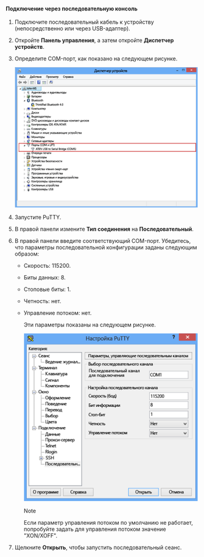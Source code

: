 <!--author=SharS last changed: 9/17/15-->

#### Подключение через последовательную консоль
1. Подключите последовательный кабель к устройству (непосредственно или через USB-адаптер).
2. Откройте **Панель управления**, а затем откройте **Диспетчер устройств**.
3. Определите COM-порт, как показано на следующем рисунке.
   
     ![Подключение через последовательную консоль](./media/storsimple-use-putty/HCS_ConnectingDeviceS-include.png)
4. Запустите PuTTY.
5. В правой панели измените **Тип соединения** на **Последовательный**.
6. В правой панели введите соответствующий COM-порт. Убедитесь, что параметры последовательной конфигурации заданы следующим образом:
   
   * Скорость: 115200.
   * Биты данных: 8.
   * Стоповые биты: 1.
   * Четность: нет.
   * Управление потоком: нет.
     
     Эти параметры показаны на следующем рисунке.
     
     ![Параметры PuTTY](./media/storsimple-use-putty/HCS_PuttyConfig-include.png)
     
     > [!NOTE]
     > Если параметр управления потоком по умолчанию не работает, попробуйте задать для управления потоком значение "XON/XOFF".
     > 
     > 
7. Щелкните **Открыть**, чтобы запустить последовательный сеанс.

<!---HONumber=Oct15_HO3-->